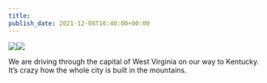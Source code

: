 ```yaml
---
title: 
publish_date: 2021-12-08T16:40:00+00:00
---
```


![](https://lukebouch.com/uploads/2021/3236c8fae1.jpg)![](https://lukebouch-com.s3.us-west-004.backblazeb2.com/48/98e230f5-4e03-4ff1-9573-16fa07e9b030.png)

We are driving through the capital of West Virginia on our way to Kentucky. It’s crazy how the whole city is built in the mountains.
